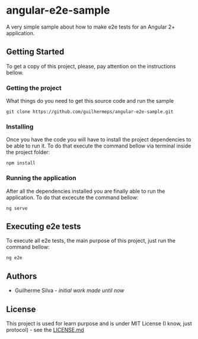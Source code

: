# angular-e2e-sample

A very simple sample about how to make e2e tests for an Angular 2+ application.

## Getting Started

To get a copy of this project, please, pay attention on the instructions bellow. 

### Getting the project

What things do you need to get this source code and run the sample

`git clone https://github.com/guilhermeps/angular-e2e-sample.git`

###  Installing

Once you have the code you will have to install the project dependencies to be able to run it. To do that execute the command bellow via terminal inside the project folder:

`npm install`

### Running the application

After all the dependencies installed you are finally able to run the application. To do that excecute the command bellow:

`ng serve`

## Executing e2e tests

To execute all e2e tests, the main purpose of this project, just run the command bellow:

`ng e2e`

## Authors

- Guilherme Silva - *initial work made until now*

## License

This project is used for learn purpose and is under MIT License (I know, just protocol) - see the [LICENSE.md](https://github.com/guilhermeps/angular-e2e-sample/blob/master/LICENSE)
